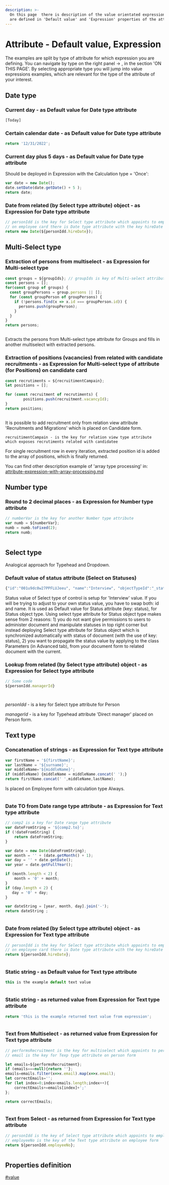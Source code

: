 ```yaml
---
description: >-
  On this page  there is description of the value orientated expressions (which
  are defined in 'Default value' and 'Expression' properties of the attributes).
---
```


# Attribute - Default value, Expression

The examples are split by type of attribute for which expression you are defining. You can navigate by type on the right panel -> , in the section 'ON THIS PAGE'. By selecting appropriate type you will jump into value expressions examples, which are relevant for the type of the attribute of your interest.&#x20;

## Date type

### Current day - as Default value for Date type attribute&#x20;

```javascript
[Today]
```

### Certain calendar date - as Default value for Date type attribute&#x20;

```javascript
return '12/31/2022';
```

### Current day plus 5 days - as Default value for Date type attribute&#x20;

Should be deployed in Expression with the Calculation type = 'Once':

```javascript
var date = new Date(); 
date.setDate(date.getDate() + 5 ); 
return date;
```

### Date from related (by Select type attribute) object - as Expression for Date type attribute

```javascript
// personIdd is the key for Select type attribute which appoints to employee
// on employee card there is Date type attribute with the key hireDate
return new Date(${personIdd.hireDate});
```

## Multi-Select type

### Extraction of persons from multiselect - as Expression for Multi-select type&#x20;

```javascript
const groups = ${groupIds}; // groupIds is key of Multi-select attribute
const persons = [];
for(const group of groups) {
  const groupPersons = group.persons || [];
  for (const groupPerson of groupPersons) {
    if (!persons.find(x => x.id === groupPerson.id)) {
      persons.push(groupPerson);
    }
  }
}
return persons;
```

<figure><img src="../../.gitbook/assets/image (194).png" alt=""><figcaption></figcaption></figure>

Extracts the persons  from Multi-select type attribute for Groups and fills in another multiselect with extracted persons.

### Extraction of positions (vacancies) from related with candidate recruitments - as Expression for Multi-select type of attribute (for Positions) on candidate card

```javascript
const recrutiments = ${recruitimentCampain};
let positions = [];

for (const recruitment of recrutiments) {
        positions.push(recruitment.vacancyId);
}
return positions;
```

<figure><img src="../../.gitbook/assets/image (277).png" alt=""><figcaption></figcaption></figure>

It is possible to add recruitment only from relation view attribute 'Recruitments and Migrations' which is placed on Candidate form.

```
recruitimentCampain - is the key for relation view type attribute which exposes recrutiments related with candidatee
```

For single recruitment row in every iteration, extracted position id is added to the array of positions, which is finally returned.  &#x20;

You can find other description example of 'array type processing' in:  [attribute-expression-with-array-processing.md](attribute-expression-with-array-processing.md "mention")

##

## Number type

### Round to 2 decimal places - as Expression for Number type attribute

```javascript
// numberVar is the key for another Number type attribute
var numb = ${numberVar};
numb = numb.toFixed(2);
return numb;
```

<figure><img src="../../.gitbook/assets/image (113).png" alt=""><figcaption></figcaption></figure>

## Select type

Analogical approach for Typehead and Dropdown.

### Default value of status attribute (Select on Statuses)&#x20;

```javascript
{"id":"001u9dc0w27PPFLUJeeu", "name":"Interview", "objectTypeId":"_statuses", "classId":"_statuses_class"}
```

Status value of Select type of control is setup for 'Interview' value. If you will be trying to adjust to your own status value, you have to swap both: id and name.  It is used as Default value for Status attribute (key: status), for Status object type. Using select type attribute for Status object type makes sense from 2 reasons: 1) you do not want give permissions to users to administer document and manipulate statuses in top right corner but instead deploying Select type attribute for Status object which is synchronized automatically with status of document (with the use of key: status), 2) you want to propagate the status value by applying to the class Parameters (in Advanced tab), from your document form to related document with the current.    &#x20;

### Lookup from related (by Select type attribute) object - as Expression for Select type attribute

```javascript
// Some code
${personIdd.managerId}
```

<figure><img src="../../.gitbook/assets/image (353).png" alt=""><figcaption></figcaption></figure>

<figure><img src="../../.gitbook/assets/image (118).png" alt=""><figcaption></figcaption></figure>

_personIdd_ - is a key for Select type attribute for Person

_managerId_ - is a key for Typehead attribute 'Direct manager' placed on Person form.&#x20;

## Text type

### Concatenation of strings - as Expression for Text type attribute

```javascript
var firstName = '${firstName}';
var lastName = '${surname}';
var middleName='${middleName}';
if (middleName) {middleName = middleName.concat(' ');}
return firstName.concat(' ',middleName,lastName);
```

Is placed on Employee form with calculation type Always.

<figure><img src="../../.gitbook/assets/image (165).png" alt=""><figcaption></figcaption></figure>

### Date TO from Date range type attribute - as Expression for Text type attribute

```javascript
// comp2 is a key for Date range type attribute
var dateFromString = '${comp2.to}';
if (!dateFromString) {
    return dateFromString;
}

var date = new Date(dateFromString);
var month = '' + (date.getMonth() + 1);
var day = '' + date.getDate();
var year = date.getFullYear();

if (month.length < 2) {
    month = '0' + month;
}
if (day.length < 2) {
   day = '0' + day;
}

var dateString = [year, month, day].join('-');
return dateString ;
```

<figure><img src="../../.gitbook/assets/image (121).png" alt=""><figcaption></figcaption></figure>

### Date from related (by Select type attribute) object - as Expression for Text type attribute

```javascript
// personIdd is the key for Select type attribute which appoints to employee
// on employee card there is Date type attribute with the key hireDate
return ${personIdd.hireDate};
```

<figure><img src="../../.gitbook/assets/image (218).png" alt=""><figcaption></figcaption></figure>

### Static string - as Default value for Text type attribute &#x20;

```javascript
this is the example default text value
```

<figure><img src="../../.gitbook/assets/image (88).png" alt=""><figcaption></figcaption></figure>

### Static string - as returned value from Expression for Text type attribute

```javascript
return 'this is the example returned text value from expression';
```

<figure><img src="../../.gitbook/assets/image (201).png" alt=""><figcaption></figcaption></figure>

### Text from Multiselect - as returned value from Expression for Text type attribute

```javascript
// performsRecruitment is the key for multiselect which appoints to persons
// email is the key for Texp type attribute on person form

let emails=${performsRecruitment};
if (emails===null){return ''};
emails=emails.filter(x=>x.email).map(x=>x.email);
let correctEmails='';
for (let index=0;index<emails.length;index++){
    correctEmails+=emails[index]+';'
};

return correctEmails;
```

<figure><img src="../../.gitbook/assets/image (115).png" alt=""><figcaption></figcaption></figure>

### Text from Select - as returned from Expression for Text type attribute

```javascript
// personIdd is the key of Select type attribute which appoints to employee
// employeeNo is the key of the Text type attribute on employee form
return ${personIdd.employeeNo};
```

<figure><img src="../../.gitbook/assets/image (132).png" alt=""><figcaption></figcaption></figure>

## Properties definition

[#value](../forms/#value "mention")

